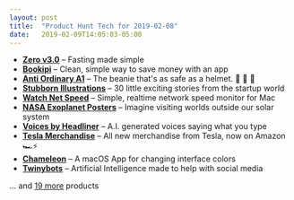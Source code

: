 ```yaml
---
layout: post
title:  "Product Hunt Tech for 2019-02-08"
date:   2019-02-09T14:05:03-05:00
---
```


* **[Zero v3.0](https://www.producthunt.com/posts/zero-v3-0?utm_campaign=producthunt-api&utm_medium=api&utm_source=Application%3A+Daily+Digest+RSS+%28ID%3A+3202%29)** – Fasting made simple
* **[Bookipi](https://www.producthunt.com/posts/bookipi-1?utm_campaign=producthunt-api&utm_medium=api&utm_source=Application%3A+Daily+Digest+RSS+%28ID%3A+3202%29)** – Clean, simple way to save money with an app
* **[Anti Ordinary A1](https://www.producthunt.com/posts/anti-ordinary-a1?utm_campaign=producthunt-api&utm_medium=api&utm_source=Application%3A+Daily+Digest+RSS+%28ID%3A+3202%29)** – The beanie that's as safe as a helmet.  🎩  🧢  👒
* **[Stubborn Illustrations](https://www.producthunt.com/posts/stubborn-illustrations?utm_campaign=producthunt-api&utm_medium=api&utm_source=Application%3A+Daily+Digest+RSS+%28ID%3A+3202%29)** – 30 little exciting stories from the startup world
* **[Watch Net Speed](https://www.producthunt.com/posts/watch-net-speed?utm_campaign=producthunt-api&utm_medium=api&utm_source=Application%3A+Daily+Digest+RSS+%28ID%3A+3202%29)** – Simple, realtime network speed monitor for Mac
* **[NASA Exoplanet Posters](https://www.producthunt.com/posts/nasa-exoplanet-posters?utm_campaign=producthunt-api&utm_medium=api&utm_source=Application%3A+Daily+Digest+RSS+%28ID%3A+3202%29)** – Imagine visiting worlds outside our solar system
* **[Voices by Headliner](https://www.producthunt.com/posts/voices-by-headliner?utm_campaign=producthunt-api&utm_medium=api&utm_source=Application%3A+Daily+Digest+RSS+%28ID%3A+3202%29)** – A.I. generated voices saying what you type
* **[Tesla Merchandise](https://www.producthunt.com/posts/tesla-merchandise?utm_campaign=producthunt-api&utm_medium=api&utm_source=Application%3A+Daily+Digest+RSS+%28ID%3A+3202%29)** – All new merchandise from Tesla, now on Amazon 🏎️⚡
* **[Chameleon](https://www.producthunt.com/posts/chameleon-6?utm_campaign=producthunt-api&utm_medium=api&utm_source=Application%3A+Daily+Digest+RSS+%28ID%3A+3202%29)** – A macOS App for changing interface colors
* **[Twinybots](https://www.producthunt.com/posts/twinybots?utm_campaign=producthunt-api&utm_medium=api&utm_source=Application%3A+Daily+Digest+RSS+%28ID%3A+3202%29)** – Artificial Intelligence made to help with social media

… and [19 more](https://www.producthunt.com/tech) products